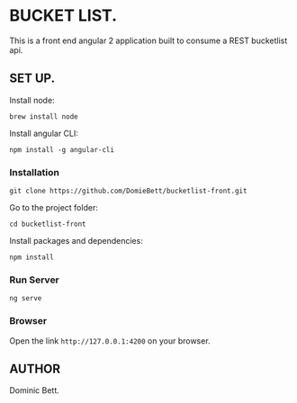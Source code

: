 # BUCKET LIST.
This is a front end angular 2 application built to consume a REST bucketlist api.

## SET UP.

Install node:

`brew install node`

Install angular CLI:

`npm install -g angular-cli`

### Installation

`git clone https://github.com/DomieBett/bucketlist-front.git`

Go to the project folder:

`cd bucketlist-front`

Install packages and dependencies:

`npm install`

### Run Server

`ng serve`

### Browser

Open the link `http://127.0.0.1:4200` on your browser.

## AUTHOR

Dominic Bett.

